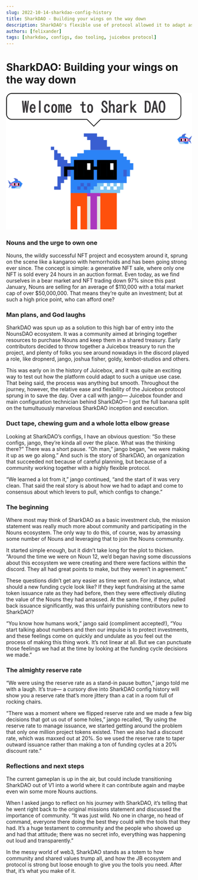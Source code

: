 ```yaml
---
slug: 2022-10-14-sharkdao-config-history
title: SharkDAO - Building your wings on the way down
description: SharkDAO's flexible use of protocol allowed it to adapt as it grew.
authors: [felixander]
tags: [sharkdao, configs, dao tooling, juicebox protocol]
---
```


# SharkDAO: Building your wings on the way down

![SharkDAO](shark-hero-bubble.svg)

### Nouns and the urge to own one

Nouns, the wildly successful NFT project and ecosystem around it, sprung on the scene like a kangaroo with hemorrhoids and has been going strong ever since. The concept is simple: a generative NFT sale, where only one NFT is sold every 24 hours in an auction format. Even today, as we find ourselves in a bear market and NFT trading down 97% since this past January, Nouns are selling for an average of $110,000 with a total market cap of over $50,000,000. That means they’re quite an investment; but at such a high price point, who can afford one?

### Man plans, and God laughs

SharkDAO was spun up as a solution to this high bar of entry into the NounsDAO ecosystem. It was a community aimed at bringing together resources to purchase Nouns and keep them in a shared treasury. Early contributors decided to throw together a Juicebox treasury to run the project, and plenty of folks you see around nowadays in the discord played a role, like dropnerd, jango, joshua fisher, goldy, kenbot-studios and others.

This was early on in the history of Juicebox, and it was quite an exciting way to test out how the platform could adapt to such a unique use case. That being said, the process was anything but smooth. Throughout the journey, however, the relative ease and flexibility of the Juicebox protocol sprung in to save the day. Over a call with jango— Juicebox founder and main configuration technician behind SharkDAO— I got the full banana split on the tumultuously marvelous SharkDAO inception and execution.

### Duct tape, chewing gum and a whole lotta elbow grease

Looking at SharkDAO’s configs, I have an obvious question: “So these configs, jango, they’re kinda all over the place. What was the thinking there?” There was a short pause. “Oh man,” jango began, “we were making it up as we go along.” And such is the story of SharkDAO, an organization that succeeded not because of careful planning, but because of a community working together with a highly flexible protocol.

“We learned a lot from it,” jango continued, “and the start of it was very clean. That said the real story is about how we had to adapt and come to consensus about which levers to pull, which configs to change.”

### The beginning

Where most may think of SharkDAO as a basic investment club, the mission statement was really much more about community and participating in the Nouns ecosystem. The only way to do this, of course, was by amassing some number of Nouns and leveraging that to join the Nouns community.

It started simple enough, but it didn’t take long for the plot to thicken. “Around the time we were on Noun 12, we’d began having some discussions about this ecosystem we were creating and there were factions within the discord. They all had great points to make, but they weren’t in agreement.”

These questions didn’t get any easier as time went on. For instance, what should a new funding cycle look like? If they kept fundraising at the same token issuance rate as they had before, then they were effectively diluting the value of the Nouns they had amassed. At the same time, if they pulled back issuance significantly, was this unfairly punishing contributors new to SharkDAO?

“You know how humans work,” jango said (compliment accepted!), “You start talking about numbers and then our impulse is to protect investments, and these feelings come on quickly and undulate as you feel out the process of making this thing work. It’s not linear at all. But we can punctuate those feelings we had at the time by looking at the funding cycle decisions we made.”

### The almighty reserve rate

“We were using the reserve rate as a stand-in pause button,” jango told me with a laugh. It’s true— a cursory dive into SharkDAO config history will show you a reserve rate that’s more jittery than a cat in a room full of rocking chairs.

“There was a moment where we flipped reserve rate and we made a few big decisions that got us out of some holes,” jango recalled, “By using the reserve rate to manage issuance, we started getting around the problem that only one million project tokens existed. Then we also had a discount rate, which was maxxed out at 20%. So we used the reserve rate to taper outward issuance rather than making a ton of funding cycles at a 20% discount rate.”

### Reflections and next steps

The current gameplan is up in the air, but could include transitioning SharkDAO out of V1 into a world where it can contribute again and maybe even win some more Nouns auctions.

When I asked jango to reflect on his journey with SharkDAO, it’s telling that he went right back to the original missions statement and discussed the importance of community. “It was just wild. No one in charge, no head of command, everyone there doing the best they could with the tools that they had. It’s a huge testament to community and the people who showed up and had that attitude; there was no secret info, everything was happening out loud and transparently.”

In the messy world of web3, SharkDAO stands as a totem to how community and shared values trump all, and how the JB ecosystem and protocol is strong but loose enough to give you the tools you need. After that, it’s what you make of it.
